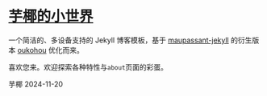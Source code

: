[芋椰的小世界](http://lyy0323.github.io/writing/)
=================================

一个简洁的、多设备支持的 Jekyll 博客模板，基于 [maupassant-jekyll](https://github.com/alafighting/maupassant-jekyll.git) 的衍生版本 [oukohou](http://www.oukohou.wang/) 优化而来。  

喜欢您来。欢迎探索各种特性与`about`页面的彩蛋。

芋椰
2024-11-20
